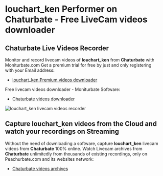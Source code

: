 # louchart_ken Performer on Chaturbate - Free LiveCam videos downloader

## Chaturbate Live Videos Recorder

Monitor and record livecam videos of **louchart_ken** from **Chaturbate** with Moniturbate.com
Get a premium trial for free by just and only registering with your Email address:
* [louchart_ken Premium videos downloader](https://moniturbate.com/request-demo-licence-key.html)

Free livecam videos downloader - Moniturbate Software:
* [Chaturbate videos downloader](https://moniturbate.com/moniturbate-download-software.html)

![louchart_ken livecam videos recorder](https://peachurnet.com/templates/moniturbate-software.png)


## Capture louchart_ken videos from the Cloud and watch your recordings on Streaming

Without the need of downloading a software, capture **louchart_ken** livecam videos from **Chaturbate** 100% online.
Watch Livecam archives from **Chaturbate** unlimitedly from thousands of existing recordings, only on Peachurbate.com and its websites network:
* [Chaturbate videos archives](https://peachurnet.com/)